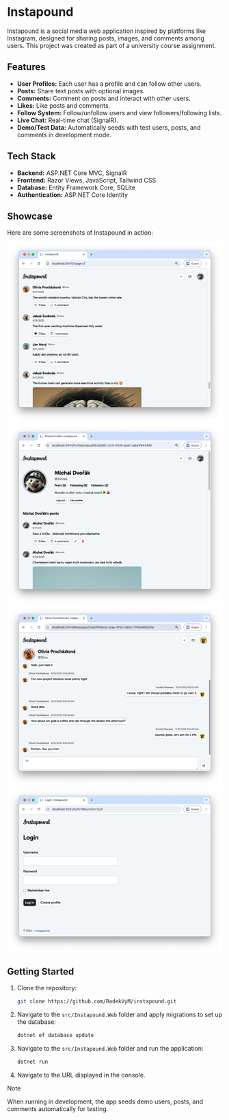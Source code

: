 # Instapound

Instapound is a social media web application inspired by platforms like Instagram, designed for sharing posts, images, and comments among users. This project was created as part of a university course assignment.

## Features

- **User Profiles:** Each user has a profile and can follow other users.
- **Posts:** Share text posts with optional images.
- **Comments:** Comment on posts and interact with other users.
- **Likes:** Like posts and comments.
- **Follow System:** Follow/unfollow users and view followers/following lists.
- **Live Chat:** Real-time chat (SignalR).
- **Demo/Test Data:** Automatically seeds with test users, posts, and comments in development mode.

## Tech Stack

- **Backend:** ASP.NET Core MVC, SignalR
- **Frontend:** Razor Views, JavaScript, Tailwind CSS
- **Database:** Entity Framework Core, SQLite
- **Authentication:** ASP.NET Core Identity

## Showcase

Here are some screenshots of Instapound in action:

<p align="center">
  <img src="assets/home_page.png" alt="Feed screenshot" width="600" />
  <br>
  <img src="assets/profile_page.png" alt="Profile screenshot" width="600" />
  <br>
  <img src="assets/chat.png" alt="Chat" width="600" />
  <br>
  <img src="assets/login_page.png" alt="Chat" width="600" />
</p>

## Getting Started

1. Clone the repository:
   ```bash
   git clone https://github.com/RadekVyM/instapound.git
   ```

2. Navigate to the `src/Instapound.Web` folder and apply migrations to set up the database:
   ```bash
   dotnet ef database update
   ```

3. Navigate to the `src/Instapound.Web` folder and run the application:
   ```bash
   dotnet run
   ```

4. Navigate to the URL displayed in the console.

> [!NOTE]  
> When running in development, the app seeds demo users, posts, and comments automatically for testing.
